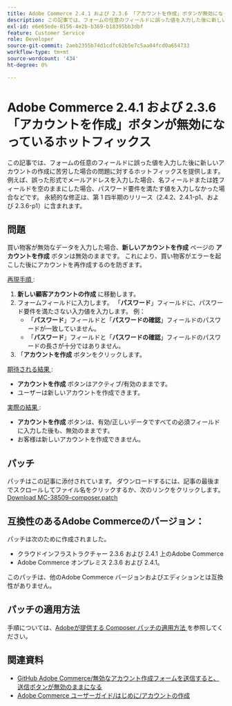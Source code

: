 ```yaml
---
title: Adobe Commerce 2.4.1 および 2.3.6 「アカウントを作成」ボタンが無効になっているホットフィックス
description: この記事では、フォームの任意のフィールドに誤った値を入力した後に新しいアカウントの作成に苦労した場合の問題に対するホットフィックスを提供します。 例えば、誤った形式でメールアドレスを入力した場合、名フィールドまたは姓フィールドを空のままにした場合、パスワード要件を満たす値を入力しなかった場合などです。 永続的な修正は、第 1 四半期のリリース（2.4.2、2.4.1-p1、および 2.3.6-p1）に含まれます。
exl-id: e6e65ede-8156-4e2b-b369-b18395bb3dbf
feature: Customer Service
role: Developer
source-git-commit: 2aeb2355b74d1cdfc62b5e7c5aa04fcd0a654733
workflow-type: tm+mt
source-wordcount: '434'
ht-degree: 0%

---
```


# Adobe Commerce 2.4.1 および 2.3.6 「アカウントを作成」ボタンが無効になっているホットフィックス

この記事では、フォームの任意のフィールドに誤った値を入力した後に新しいアカウントの作成に苦労した場合の問題に対するホットフィックスを提供します。 例えば、誤った形式でメールアドレスを入力した場合、名フィールドまたは姓フィールドを空のままにした場合、パスワード要件を満たす値を入力しなかった場合などです。 永続的な修正は、第 1 四半期のリリース（2.4.2、2.4.1-p1、および 2.3.6-p1）に含まれます。

## 問題

買い物客が無効なデータを入力した場合、**新しいアカウントを作成** ページの **アカウントを作成** ボタンは無効のままです。 これにより、買い物客がエラーを起こした後にアカウントを再作成するのを防ぎます。

<u> 再現手順 </u>:

1. **新しい顧客アカウントの作成** に移動します。
1. フォームフィールドに入力します。 「**パスワード**」フィールドに、パスワード要件を満たさない入力値を入力します。 例：
   * 「**パスワード**」フィールドと「**パスワードの確認**」フィールドのパスワードが一致していません。
   * 「**パスワード**」フィールドと「**パスワードの確認**」フィールドのパスワードの長さが十分ではありません。
1. 「**アカウントを作成** ボタンをクリックします。

<u> 期待される結果 </u>:

* **アカウントを作成** ボタンはアクティブ/有効のままです。
* ユーザーは新しいアカウントを作成できます。

<u> 実際の結果 </u>:

* **アカウントを作成** ボタンは、有効/正しいデータですべての必須フィールドに入力した後も、無効のままです。
* お客様は新しいアカウントを作成できません。

## パッチ

パッチはこの記事に添付されています。 ダウンロードするには、記事の最後までスクロールしてファイル名をクリックするか、次のリンクをクリックします。[Download MC-38509-composer.patch](assets/MC-38509-composer.patch.zip)

## 互換性のあるAdobe Commerceのバージョン：

パッチは次のために作成されました。

* クラウドインフラストラクチャー 2.3.6 および 2.4.1 上のAdobe Commerce
* Adobe Commerce オンプレミス 2.3.6 および 2.4.1。

このパッチは、他のAdobe Commerce バージョンおよびエディションとは互換性がありません。

## パッチの適用方法

手順については、[Adobeが提供する Composer パッチの適用方法 ](/help/how-to/general/how-to-apply-a-composer-patch-provided-by-magento.md) を参照してください。

## 関連資料

* [GitHub Adobe Commerce/無効なアカウント作成フォームを送信すると、送信ボタンが無効のままになる ](https://github.com/magento/magento2/issues/30513)
* [Adobe Commerce ユーザーガイド/はじめに/アカウントの作成 ](https://experienceleague.adobe.com/en/docs/commerce-admin/start/commerce-account/commerce-account-create)
